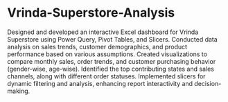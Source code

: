 # Vrinda-Superstore-Analysis
Designed and developed an interactive Excel dashboard for Vrinda Superstore using Power Query, Pivot Tables, and Slicers.
Conducted data analysis on sales trends, customer demographics, and product performance based on various assumptions.
Created visualizations to compare monthly sales, order trends, and customer purchasing behavior (gender-wise, age-wise).
Identified the top contributing states and sales channels, along with different order statuses.
Implemented slicers for dynamic filtering and analysis, enhancing report interactivity and decision-making.
